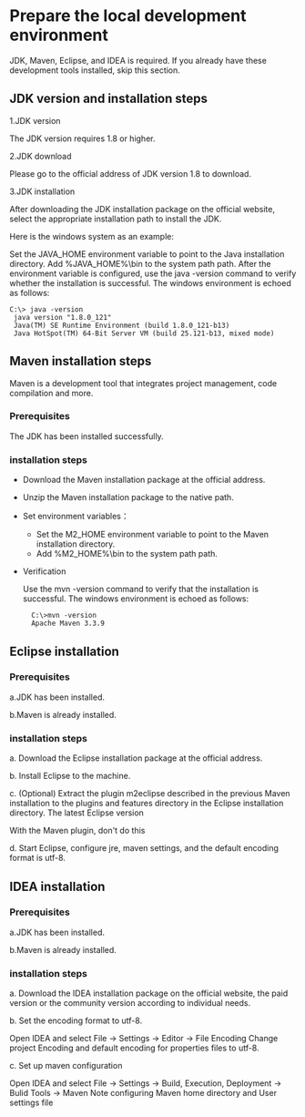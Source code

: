 # Prepare the local development environment

JDK, Maven, Eclipse, and IDEA is required. If you already have these development tools installed, skip this section.

## JDK version and installation steps

1.JDK version

The JDK version requires 1.8 or higher.

2.JDK download

Please go to the official address of JDK version 1.8 to download.

3.JDK installation

After downloading the JDK installation package on the official website, select the appropriate installation path to install the JDK.

Here is the windows system as an example:

Set the JAVA\_HOME environment variable to point to the Java installation directory. Add %JAVA\_HOME%\bin to the system path path. After the environment variable is configured, use the java -version command to verify whether the installation is successful. The windows environment is echoed as follows:

```
C:\> java -version      
 java version "1.8.0_121"      
 Java(TM) SE Runtime Environment (build 1.8.0_121-b13)      
 Java HotSpot(TM) 64-Bit Server VM (build 25.121-b13, mixed mode)
```

## Maven installation steps

Maven is a development tool that integrates project management, code compilation and more.

### **Prerequisites**

The JDK has been installed successfully.

### **installation steps**

* Download the Maven installation package at the official address.
* Unzip the Maven installation package to the native path.
* Set environment variables：
  * Set the M2\_HOME environment variable to point to the Maven installation directory.
  * Add %M2\_HOME%\bin to the system path path.
* Verification

  Use the mvn -version command to verify that the installation is successful. The windows environment 
  is echoed as follows:

        C:\>mvn -version        
        Apache Maven 3.3.9

## Eclipse installation

### **Prerequisites**

a.JDK has been installed.

b.Maven is already installed.

### **installation steps**

a. Download the Eclipse installation package at the official address.

b. Install Eclipse to the machine.

c. (Optional) Extract the plugin m2eclipse described in the previous Maven installation to the plugins and features directory in the Eclipse installation directory. The latest Eclipse version

With the Maven plugin, don't do this

d. Start Eclipse, configure jre, maven settings, and the default encoding format is utf-8.



## IDEA installation

### **Prerequisites**

a.JDK has been installed.

b.Maven is already installed.

### **installation steps**

a. Download the IDEA installation package on the official website, the paid version or the community version according to individual needs.

b. Set the encoding format to utf-8.

Open IDEA and select File -> Settings -> Editor -> File Encoding
Change project Encoding and default encoding for properties files to utf-8.

c. Set up maven configuration

Open IDEA and select File -> Settings -> Build, Execution, Deployment -> Bulid Tools -> Maven
Note configuring Maven home directory and User settings file
